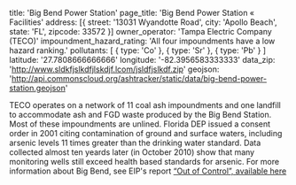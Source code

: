 title: 'Big Bend Power Station'
page_title: 'Big Bend Power Station « Facilities'
address: [{
  street: '13031 Wyandotte Road',
  city: 'Apollo Beach',
  state: 'FL',
  zipcode: 33572
}]
owner_operator: 'Tampa Electric Company (TECO)'
impoundment_hazard_rating: 'All four impoundments have a low hazard ranking.'
pollutants: [
  {
    type: 'Co'
  },
  {
    type: 'Sr'
  },
  {
    type: 'Pb'
  }
]
latitude: '27.7808666666666'
longitude: '-82.3956583333333'
data_zip: 'http://www.sldkfjslkdfjlskdjf.lcom/jsldfjslkdf.zip'
geojson: 'http://api.commonscloud.org/ashtracker/static/data/big-bend-power-station.geojson'

TECO operates on a network of 11 coal ash impoundments and one landfill to accommodate ash and FGD waste produced by the Big Bend Station. Most of these impoundments are unlined. Florida DEP issued a consent order in 2001 citing contamination of ground and surface waters, including arsenic levels 11 times greater than the drinking water standard. Data collected almost ten yeards later (in October 2010) show that many monitoring wells still exceed health based standards for arsenic. For more information about Big Bend, see EIP's report [“Out of Control”, available here]()